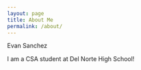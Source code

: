```yaml
---
layout: page
title: About Me
permalink: /about/
---
```


Evan Sanchez

I am a CSA student at Del Norte High School!